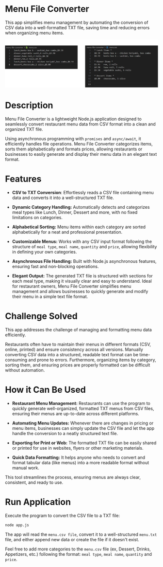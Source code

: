 # Menu File Converter 

This app simplifies menu management by automating the conversion of CSV data into a well-formatted TXT file, saving time and reducing errors when organizing menu items.

![Menu data befor after](./menu-data-befor-after.png)

# Description

Menu File Converter is a lightweight Node.js application designed to seamlessly convert restaurant menu data from CSV format into a clean and organized TXT file.

Using asynchronous programming with `promises` and `async/await`, it efficiently handles file operations. Menu File Converter categorizes items, sorts them alphabetically and formats prices, allowing restaurants or businesses to easily generate and display their menu data in an elegant text format.

# Features

- **CSV to TXT Conversion**: Effortlessly reads a CSV file containing menu data and converts it into a well-structured TXT file.

- **Dynamic Category Handling:** Automatically detects and categorizes meal types like Lunch, Dinner, Dessert and more, with no fixed limitations on categories.

- **Alphabetical Sorting:** Menu items within each category are sorted alphabetically for a neat and professional presentation.

- **Customizable Menus:** Works with any CSV input format following the structure of `meal type`, `meal name`, `quantity` and `price`, allowing flexibility in defining your own categories.

- **Asynchronous File Handling:** Built with Node.js asynchronous features, ensuring fast and non-blocking operations.

- **Elegant Output:** The generated TXT file is structured with sections for each meal type, making it visually clear and easy to understand.
Ideal for restaurant owners, Menu File Converter simplifies menu management and allows businesses to quickly generate and modify their menu in a simple text file format.

# Challenge Solved

This app addresses the challenge of managing and formatting menu data efficiently. 

Restaurants often have to maintain their menus in different formats (CSV, online, printed) and ensure consistency across all versions. Manually converting CSV data into a structured, readable text format can be time-consuming and prone to errors. Furthermore, organizing items by category, sorting them, and ensuring prices are properly formatted can be difficult without automation.

# How it Can Be Used

- **Restaurant Menu Management:** Restaurants can use the program to quickly generate well-organized, formatted TXT menus from CSV files, ensuring their menus are up-to-date across different platforms.

- **Automating Menu Updates:** Whenever there are changes in pricing or menu items, businesses can simply update the CSV file and let the app handle the conversion to a neatly structured text file.

- **Exporting for Print or Web:** The formatted TXT file can be easily shared or printed for use in websites, flyers or other marketing materials.

- **Quick Data Formatting:** It helps anyone who needs to convert and format tabular data (like menus) into a more readable format without manual work.

This tool streamlines the process, ensuring menus are always clear, consistent, and ready to use.

# Run Application

Execute the program to convert the CSV file to a TXT file:

```Bash
node app.js
```

The app will read the `menu.csv file`, convert it to a well-structured `menu.txt` file, and either append new data or create the file if it doesn't exist.

Feel free to add more categories to the `menu.csv` file (ex, Dessert, Drinks, Appetizers, etc.) following the format: `meal type`, `meal name`, `quantity` and `price`.